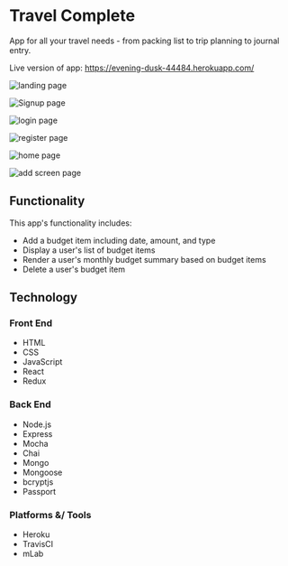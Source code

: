# Travel Complete
App for all your travel needs - from packing list to trip planning to journal entry.
<p>Live version of app:  <a href="https://evening-dusk-44484.herokuapp.com/">https://evening-dusk-44484.herokuapp.com/</a></p>

![landing page]()

![Signup page]()

![login page]()

![register page]()

![home page]()

![add screen page]()


<h2>Functionality</h2>
<p>This app's functionality includes:</p>
<ul>
	<li>Add a budget item including date, amount, and type</li>
	<li>Display a user's list of budget items</li>
	<li>Render a user's monthly budget summary based on budget items</li>
	<li>Delete a user's budget item</li>
</ul>

<h2>Technology</h2>
<h3>Front End</h3>
<ul>
	<li>HTML</li>
	<li>CSS</li>
	<li>JavaScript</li>
	<li>React</li>
	<li>Redux</li>
</ul>

<h3>Back End</h3>
<ul>
	<li>Node.js</li>
	<li>Express</li>
	<li>Mocha</li>
	<li>Chai</li>
	<li>Mongo</li>
	<li>Mongoose</li>
	<li>bcryptjs</li>
	<li>Passport</li>
</ul>

<h3>Platforms &/ Tools</h3>
<ul>
	<li>Heroku</li>
  <li>TravisCI</li>
	<li>mLab</li>
</ul>


